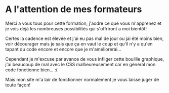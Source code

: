 # A l'attention de mes formateurs

Merci a vous tous pour cette formation, j'aodre ce que vous m'apprenez et je vois déjà les nombreuses possibilités qui s'offriront a moi bientôt!

Certes la cadence est élevée et j'ai eu pas mal de jour ou jai été moins bien, voir décourager mais je sais que ça en vaut le coup et qu'il n'y a qu'en tapant du code encore et encore que je m'améliorerai...

Cependant je m'excuse par avance de vous infliger cette bouillie graphique, j'ai beaucoup de mal avec le CSS malheureusement car en général mon code fonctionne bien... :(

Mais mon site m'a lair de fonctionner normalement je vous laisse juger de toute façon!
